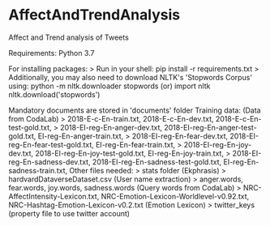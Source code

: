 # AffectAndTrendAnalysis
Affect and Trend analysis of Tweets

Requirements: Python 3.7

For installing packages:
    > Run in your shell: pip install -r requirements.txt
    > Additionally, you may also need to download NLTK's 'Stopwords Corpus' using:
            python -m nltk.downloader stopwords
            (or)
            import nltk
            nltk.download('stopwords')


Mandatory documents are stored in 'documents' folder
Training data: (Data from CodaLab)
    > 2018-E-c-En-train.txt, 2018-E-c-En-dev.txt, 2018-E-c-En-test-gold.txt,
    > 2018-EI-reg-En-anger-dev.txt, 2018-EI-reg-En-anger-test-gold.txt, EI-reg-En-anger-train.txt,
    > 2018-EI-reg-En-fear-dev.txt, 2018-EI-reg-En-fear-test-gold.txt, EI-reg-En-fear-train.txt,
    > 2018-EI-reg-En-joy-dev.txt, 2018-EI-reg-En-joy-test-gold.txt, EI-reg-En-joy-train.txt,
    > 2018-EI-reg-En-sadness-dev.txt, 2018-EI-reg-En-sadness-test-gold.txt, EI-reg-En-sadness-train.txt,
Other files needed:
    > stats folder (Ekphrasis)
    > hardvardDataverseDataset.csv (User name extraction)
    > anger.words, fear.words, joy.words, sadness.words (Query words from CodaLab)
    > NRC-AffectIntensity-Lexicon.txt, NRC-Emotion-Lexicon-Worldlevel-v0.92.txt, NRC-Hashtag-Emotion-Lexicon-v0.2.txt (Emotion Lexicon)
    > twitter_keys (property file to use twitter account)
